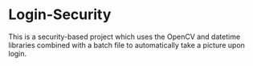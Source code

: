 # Login-Security
This is a security-based project which uses the OpenCV and datetime libraries combined with a batch file to automatically take a picture upon login.

